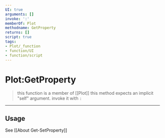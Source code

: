```yaml
---
UI: true
arguments: []
invoke: ':'
memberOf: Plot
methodname: GetProperty
returns: []
script: true
tags:
- Plot/_function
- function/UI
- function/script
---
```

# Plot:GetProperty
> this function is a member of [[Plot]]
> this method expects an implicit "self" argument. invoke it with `:`
-----
## Usage
See [[About Get-SetProperty]]
